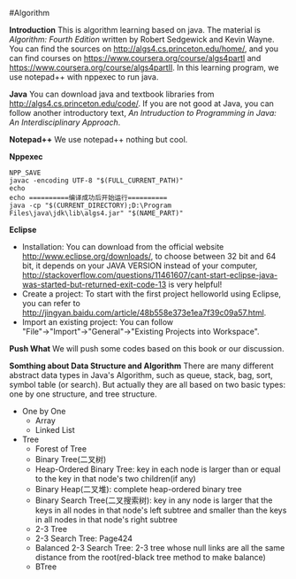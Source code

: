 ﻿#Algorithm

**Introduction** This is algorithm learning based on java. The material is *Algorithm: Fourth Edition* written by Robert Sedgewick and Kevin Wayne. You can find the sources on http://algs4.cs.princeton.edu/home/, and you can find courses on https://www.coursera.org/course/algs4partI and https://www.coursera.org/course/algs4partII. In this learning program, we use notepad++ with nppexec to run java.

**Java** You can download java and textbook libraries from http://algs4.cs.princeton.edu/code/. If you are not good at Java, you can follow another introductory text, *An Intruduction to Programming in Java: An Interdisciplinary Approach*.

**Notepad++** We use notepad++ nothing but cool.

**Nppexec** 
    
    NPP_SAVE
    javac -encoding UTF-8 "$(FULL_CURRENT_PATH)"
    echo
    echo ==========编译成功后开始运行========== 
    java -cp "$(CURRENT_DIRECTORY);D:\Program Files\java\jdk\lib\algs4.jar" "$(NAME_PART)"
    

**Eclipse** 
 - Installation: You can download from the official website http://www.eclipse.org/downloads/, to choose between 32 bit and 64 bit, it depends on your JAVA VERSION instead of your computer,  http://stackoverflow.com/questions/11461607/cant-start-eclipse-java-was-started-but-returned-exit-code-13 is very helpful! 
 - Create a project: To start with the first project helloworld using Eclipse, you can refer to http://jingyan.baidu.com/article/48b558e373e1ea7f39c09a57.html. 
 - Import an existing project: You can follow "File"→"Import"→"General"→"Existing Projects into Workspace".

**Push What** We will push some codes based on this book or our discussion.

**Somthing about Data Structure and Algorithm** There are many different abstract data types in Java's Algorithm, such as queue, stack, bag, sort, symbol table (or search). But actually they are all based on two basic types: one by one structure, and tree structure.
 - One by One
   - Array
   - Linked List
 - Tree
   - Forest of Tree
   - Binary Tree(二叉树)
   - Heap-Ordered Binary Tree: key in each node is larger than or equal to the key in that node's two children(if any)
   - Binary Heap(二叉堆): complete heap-ordered binary tree
   - Binary Search Tree(二叉搜索树): key in any node is larger that the keys in all nodes in that node's left subtree and smaller than the keys in all nodes in that node's right subtree
   - 2-3 Tree
   - 2-3 Search Tree: Page424
   - Balanced 2-3 Search Tree: 2-3 tree whose null links are all the same distance from the root(red-black tree method to make balance)
   - BTree
    

